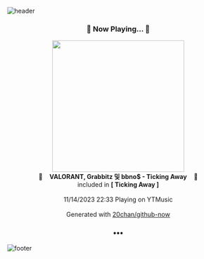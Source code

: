 ![header](https://capsule-render.vercel.app/api?type=wave&height=170&section=header&fontColor=090707&fontAlignX=45&fontAlignY=65&fontSize=100)

<h3 align="center">🎵 Now Playing... 🎵</h3>
<p align="center">
  <a href="https://music.youtube.com/watch?v=QL6hgc12zR4">
    <img width="300" src="https://lh3.googleusercontent.com/kImp9PsPvgwj5t3S70EfFyANHQAyBJ3L9hAgrZ63A7390ecVUUxvFVMyC9nR2nrV-GWW48g9AlrHjiSBvw">
  </a>
  <br>
  🎵&nbsp&nbsp&nbsp <b>VALORANT, Grabbitz 및 bbno$ - Ticking Away</b> &nbsp&nbsp&nbsp🎵
  <br>
  included in <b>[ Ticking Away ]</b>
  
  <br />
  <br />
  11/14/2023 22:33 Playing on YTMusic
  <br />
  <br />
  Generated with <a href="https://github.com/20chan/github-now">20chan/github-now</a>
</p>

<h3 align="center">•••</h3>

![footer](https://capsule-render.vercel.app/api?type=wave&height=150&section=footer)
